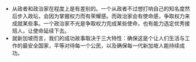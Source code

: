 - 从政者和政治家在程度上是有差别的。一个从政者不过想打响自己的知名度然后步入政坛，会因为掌握权力而有荣耀感。而政治家会有使命感，争取权力来成就某些事。一个政治家不光是争取权力完成某些使命，也有能力选定优秀接班人，让使命延续下去。 
- 就新加坡而言，我们的成功故事取决于三大特性：确保这是个让人们生活与工作的最安全国家，平等对待每一个公民，以及确保每一代新加坡人能持续成功。 